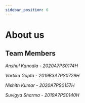 ```yaml
---
sidebar_position: 6
---
```

# About us
## Team Members
*Anshul Kanodia - 2020A7PS0174H*  

*Vartika Gupta - 2019B3A7PS0729H*  

*Nishith Kumar - 2020A7PS0157H*  

*Suvigya Sharma - 2019A7PS0140H*
